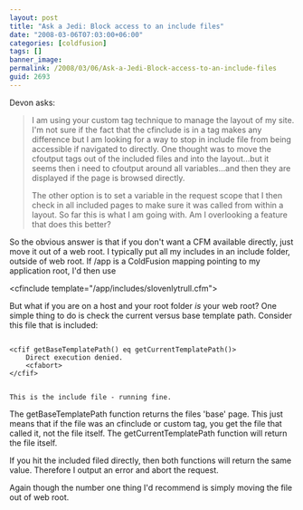 ```yaml
---
layout: post
title: "Ask a Jedi: Block access to an include files"
date: "2008-03-06T07:03:00+06:00"
categories: [coldfusion]
tags: []
banner_image: 
permalink: /2008/03/06/Ask-a-Jedi-Block-access-to-an-include-files
guid: 2693
---
```


Devon asks:

<blockquote>
<p>
I am using your custom tag technique to manage the layout of my site. I'm not sure if the fact that the cfinclude is in a tag makes any difference but I am looking for a way to stop in include file from being accessible if navigated to
directly. One thought was to move the cfoutput tags out of the included files and into the layout...but it seems then i need to cfoutput around all variables...and then they are displayed if the page is browsed directly. 

The other option is to set a variable in the request scope that I then check in all included pages to make sure it was called from within a layout. So far this is what I am going with. Am I overlooking a feature that does this better?
</p>
</blockquote>
<!--more-->
So the obvious answer is that if you don't want a CFM available directly, just move it out of a web root. I typically put all my includes in an include folder, outside of web root. If /app is a ColdFusion mapping pointing to my application root, I'd then use

&lt;cfinclude template="/app/includes/slovenlytrull.cfm"&gt;

But what if you are on a host and your root folder <i>is</i> your web root? One simple thing to do is check the current versus base template path. Consider this file that is included:

<code>
&lt;cfif getBaseTemplatePath() eq getCurrentTemplatePath()&gt;
	Direct execution denied.
	&lt;cfabort&gt;
&lt;/cfif&gt;

This is the include file - running fine.
</code>

The getBaseTemplatePath function returns the files 'base' page. This just means that if the file was an cfinclude or custom tag, you get the file that called it, not the file itself. The getCurrentTemplatePath function will return the file itself.

If you hit the included filed directly, then both functions will return the same value. Therefore I output an error and abort the request.

Again though the number one thing I'd recommend is simply moving the file out of web root.
